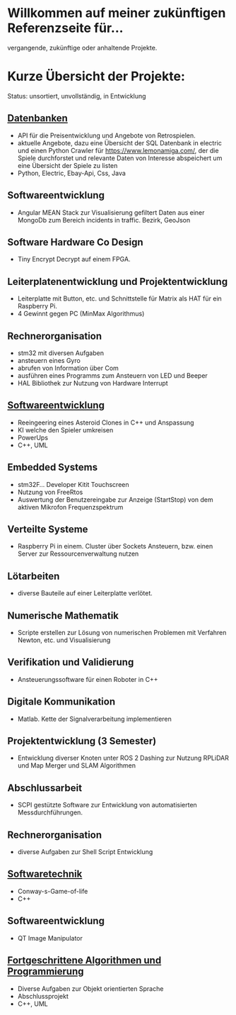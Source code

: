 # Willkommen auf meiner zukünftigen Referenzseite für...

vergangende, zukünftige oder anhaltende Projekte.

# Kurze Übersicht der Projekte:

Status: unsortiert, unvollständig, in Entwicklung

## [Datenbanken](https://github.com/metalrod/Retro-Games-Datenbank) 
* API für die Preisentwicklung und Angebote von Retrospielen.
* aktuelle Angebote, dazu eine Übersicht der SQL Datenbank in electric und einen Python Crawler für https://www.lemonamiga.com/, der die Spiele durchforstet und relevante Daten von Interesse abspeichert um eine Übersicht der Spiele zu listen
* Python, Electric, Ebay-Api, Css, Java

## Softwareentwicklung 
* Angular MEAN Stack zur Visualisierung gefiltert Daten aus einer MongoDb zum Bereich incidents in traffic. Bezirk, GeoJson 

## Software Hardware Co Design 
* Tiny Encrypt Decrypt auf einem FPGA. 

## Leiterplatenentwicklung und Projektentwicklung 
* Leiterplatte mit Button, etc. und Schnittstelle für Matrix als HAT für ein Raspberry Pi. 
* 4 Gewinnt gegen PC (MinMax Algorithmus) 

## Rechnerorganisation
* stm32 mit diversen Aufgaben
* ansteuern eines Gyro
* abrufen von Information über Com
* ausführen eines Programms zum Ansteuern von LED und Beeper 
* HAL Bibliothek zur Nutzung von Hardware Interrupt


## [Softwareentwicklung](https://github.com/metalrod/Asteroids) 
* Reeingeering eines Asteroid Clones in C++  und Anspassung
* KI welche den Spieler umkreisen 
* PowerUps 
* C++, UML

## Embedded Systems
* stm32F… Developer Kitit Touchscreen 
* Nutzung von FreeRtos 
* Auswertung der Benutzereingabe zur Anzeige (StartStop) von dem aktiven Mikrofon Frequenzspektrum

## Verteilte Systeme 
* Raspberry Pi in einem. Cluster über Sockets Ansteuern, bzw. einen Server zur Ressourcenverwaltung nutzen

## Lötarbeiten
* diverse Bauteile auf einer Leiterplatte verlötet. 

## Numerische Mathematik 
* Scripte erstellen zur Lösung von numerischen Problemen mit Verfahren Newton, etc. und Visualisierung 

## Verifikation und Validierung 
* Ansteuerungssoftware für einen Roboter in C++

## Digitale Kommunikation 
* Matlab. Kette der Signalverarbeitung implementieren 

## Projektentwicklung (3 Semester)
* Entwicklung diverser Knoten unter ROS 2 Dashing zur Nutzung RPLiDAR und Map Merger und SLAM Algorithmen

## Abschlussarbeit
* SCPI gestützte Software zur Entwicklung von automatisierten Messdurchführungen. 

## Rechnerorganisation
* diverse Aufgaben zur Shell Script Entwicklung 

## [Softwaretechnik](https://github.com/metalrod/Conway-s-Game-of-life) 
* Conway-s-Game-of-life
* C++

## Softwareentwicklung 
* QT Image Manipulator 

##  [Fortgeschrittene Algorithmen und Programmierung](https://github.com/metalrod/Fortgeschrittene-Algorithmen-und-Programmierung) 
* Diverse Aufgaben zur Objekt orientierten Sprache
* Abschlussprojekt
* C++, UML

